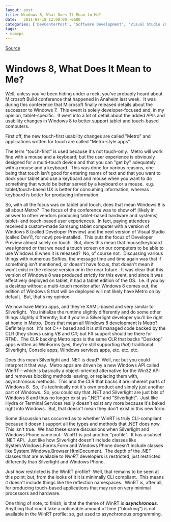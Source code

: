 ```yaml
---
layout: post
title: Windows 8, What Does It Mean to Me?
date:   2011-09-18 12:00:00 -0600
categories: ['DevCenterPost', 'Software Development', 'Visual Studio 2011', 'Visual Studio vNext', 'Windows 8']
tags:
- msmvps
---
```

[Source](http://blogs.msmvps.com/peterritchie/2011/09/19/windows-8-what-does-it-mean-to-me/ "Permalink to Windows 8, What Does It Mean to Me?")

# Windows 8, What Does It Mean to Me?

Well, unless you've been hiding under a rock, you've probably heard about Microsoft Build conference that happened in Anaheim last week.  It was during this conference that Microsoft finally released details about the successor to Windows 7.  This event is solely developer-focused and, in my opinion, tablet-specific.  It went into a lot of detail about the added APIs and usability changes in Windows 8 to better support tablet and touch-based computers.

First off, the new touch-first usability changes are called "Metro" and applications written for touch are called "Metro-style apps".

The term "touch-first" is used because it's not touch-only.  Metro will work fine with a mouse and a keyboard; but the user experience is obviously designed for a multi-touch device and that you can "get by" adequately with a mouse and a keyboard.  This was done for various reasons, one being that touch isn't good for entering reams of text and that you want to dock your tablet and use a keyboard and mouse when you want to do something that would be better served by a keyboard or a mouse.  e.g. tablet/touch-based UX is better for consuming information, whereas keyboard is better for producing information.

So, with all the focus was on tablet and touch, does that mean Windows 8 is all about Metro?  The focus of the conference was to show off (likely in answer to other vendors producing tablet-based hardware and systems) tablet- and touch-based user experiences.  In fact, paying attendees received a custom-made Samsung tablet computer with a version of Windows 8 (called Developer Preview) and the next version of Visual Studio (called Dev11, for now) pre-installed.  This puts the focus of Developer Preview almost solely on touch.  But, does this mean that mouse/keyboard was ignored or that we need a touch screen on our computers to be able to use Windows 8 when it is released?  No, of course not.  Discussing various things with numerous Softies, the message time and time again was that if something isn't mentioned, or doesn't have focus, that doesn't mean it won't exist in the release version or in the near future.  It was clear that this version of Windows 8 was produced strictly for this event, and since it was effectively deployed on tablet, it had a tablet edition of the OS.  I.e. if you by a desktop without a multi-touch monitor after Windows 8 comes out, the edition of Windows 8 that will be deployed will not likely have Metro on by default.  But, that's my opinion.

We now have Metro apps, and they're XAML-based and very similar to Silverlight.  You initialize the runtime slightly differently and do some other things slightly differently; but if you're a Silverlight developer you'll be right at home in Metro.  Does that mean all Windows 8 development is Metro?  Definitely not.  It's not C++ based and it is still managed code backed by the CLR (they shows using VB and C#; but F# support should be there for RTM).  The CLR backing Metro apps is the same CLR that backs "Desktop" apps written as WinForms (yes, they're still supporting _that_) traditional Silverlight, Console apps, Windows services apps, etc. etc. etc.

Does this mean Silverlight and .NET is dead?  Well, no; but you could interpret it that way.  Metro apps are driven by a new Windows API called WinRT—which is basically a object-oriented alternative for the Win32 API and removes blocking methods leaving, or replacing them with, asynchronous methods.  This and the CLR that backs it are inherent parts of Windows 8.  So, it's technically not it's own product and simply just another part of Windows.  So, you could say that .NET and Silverlight are just bits of Windows 8 and thus no longer exist as ".NET" and "Silverlight".  Just like Hydra or Terminal Services really doesn't exist any more because it's baked right into Windows.  But, that doesn't mean they don't exist in this new form.

Some discussion has occurred as to whether WinRT is truly CLI-compliant because it doesn't support all the types and methods that .NET does now.  This isn't true.  We had these same discussions when Silverlight and Windows Phone came out.  WinRT is just another "profile".  It has a subset .NET API.  Just like how Silverlight doesn't include classes like System.Windows.Forms.Form and Windows Phone doesn't include classes like System.Windows.Browser.HtmlDocument.  The depth of the .NET classes that are available to _WinRT_ developers is restricted, just restricted differently than Silverlight and Windows Phone.

Just how restricted is the WinRT profile?  Well, that remains to be seen at this point; but, from the looks of it it is minimally CLI compliant.  This means it doesn't include things like the reflection namespaces.  WinRT is, after all, for producing touch-based applications that may run on very minimal processors and hardware.

One thing of note, to finish, is that the theme of WinRT is _**asynchronous**_.  Anything that could take a noticeable amount of time ("blocking") is not available in the WinRT profile; so, get used to asynchronous programming.

